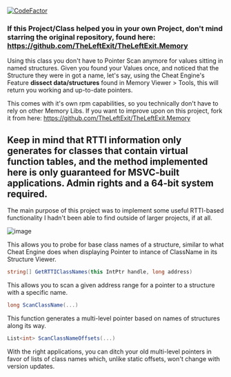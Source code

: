[![CodeFactor](https://www.codefactor.io/repository/github/defaulto/theleftexit.memory/badge)](https://www.codefactor.io/repository/github/defaulto/theleftexit.memory)
### If this Project/Class helped you in your own Project, don't mind starring the original repository, found here: https://github.com/TheLeftExit/TheLeftExit.Memory

Using this class you don't have to Pointer Scan anymore for values sitting in named structures. Given you found your Values once, and noticed that the Structure they were in got a name, let's say, using the Cheat Engine's Feature **dissect data/structures** found in Memory Viewer > Tools, this will return you working and up-to-date pointers.

This comes with it's own rpm capabilities, so you technically don't have to rely on other Memory Libs. If you want to improve upon on this project, fork it from here: https://github.com/TheLeftExit/TheLeftExit.Memory

## Keep in mind that RTTI information only generates for classes that contain virtual function tables, and the method implemented here is only guaranteed for MSVC-built applications. Admin rights and a 64-bit system required.

The main purpose of this project was to implement some useful RTTI-based functionality I hadn't been able to find outside of larger projects, if at all.

![image](https://user-images.githubusercontent.com/42414542/121788422-749b4880-cbcd-11eb-915f-46eaf45c2b18.png)

This allows you to probe for base class names of a structure, similar to what Cheat Engine does when displaying Pointer to intance of ClassName in its Structure Viewer.
```csharp
string[] GetRTTIClassNames(this IntPtr handle, long address)
```
This allows you to scan a given address range for a pointer to a structure with a specific name.
```csharp
long ScanClassName(...)
```
This function generates a multi-level pointer based on names of structures along its way.
```csharp
List<int> ScanClassNameOffsets(...)
```

With the right applications, you can ditch your old multi-level pointers in favor of lists of class names which, unlike static offsets, won't change with version updates.
